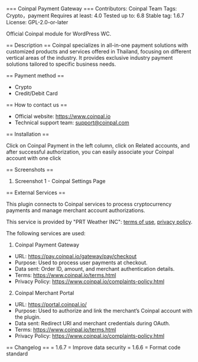 === Coinpal Payment Gateway ===
Contributors: Coinpal Team
Tags: Crypto，payment
Requires at least: 4.0
Tested up to: 6.8
Stable tag: 1.6.7
License: GPL-2.0-or-later

Official Coinpal module for WordPress WC.

== Description ==
Coinpal specializes in all-in-one payment solutions with customized products and services offered in Thailand, focusing on different vertical areas of the industry. It provides exclusive industry payment solutions tailored to specific business needs.

== Payment method ==
* Crypto
* Credit/Debit Card

== How to contact us ==
* Official website: <https://www.coinpal.io>
* Technical support team: <support@coinpal.com>

== Installation ==

Click on Coinpal Payment in the left column, click on Related accounts, and after successful authorization, you can easily associate your Coinpal account with one click

== Screenshots ==

1. Screenshot 1 - Coinpal Settings Page

== External Services ==

This plugin connects to Coinpal services to process cryptocurrency payments and manage merchant account authorizations.

This service is provided by "PRT Weather INC": [terms of use](https://www.coinpal.io/terms.html), [privacy policy](https://www.coinpal.io/complaints-policy.html).

The following services are used:

1. Coinpal Payment Gateway
- URL: https://pay.coinpal.io/gateway/pay/checkout
- Purpose: Used to process user payments at checkout.
- Data sent: Order ID, amount, and merchant authentication details.
- Terms: https://www.coinpal.io/terms.html
- Privacy Policy: https://www.coinpal.io/complaints-policy.html

2. Coinpal Merchant Portal
- URL: https://portal.coinpal.io/
- Purpose: Used to authorize and link the merchant’s Coinpal account with the plugin.
- Data sent: Redirect URI and merchant credentials during OAuth.
- Terms: https://www.coinpal.io/terms.html
- Privacy Policy: https://www.coinpal.io/complaints-policy.html

== Changelog ==
= 1.6.7 =
Improve data security
= 1.6.6 =
Format code standard

